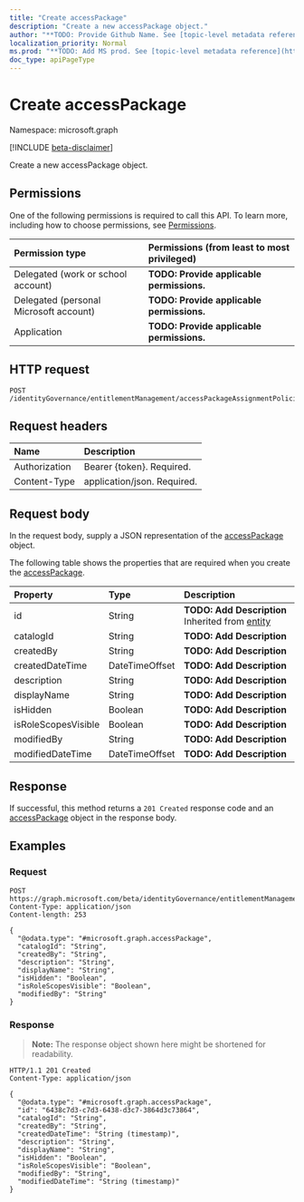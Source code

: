 ```yaml
---
title: "Create accessPackage"
description: "Create a new accessPackage object."
author: "**TODO: Provide Github Name. See [topic-level metadata reference](https://msgo.azurewebsites.net/add/document/guidelines/metadata.html#topic-level-metadata)**"
localization_priority: Normal
ms.prod: "**TODO: Add MS prod. See [topic-level metadata reference](https://msgo.azurewebsites.net/add/document/guidelines/metadata.html#topic-level-metadata)**"
doc_type: apiPageType
---
```


# Create accessPackage
Namespace: microsoft.graph

[!INCLUDE [beta-disclaimer](../../includes/beta-disclaimer.md)]

Create a new accessPackage object.

## Permissions
One of the following permissions is required to call this API. To learn more, including how to choose permissions, see [Permissions](/graph/permissions-reference).

|Permission type|Permissions (from least to most privileged)|
|:---|:---|
|Delegated (work or school account)|**TODO: Provide applicable permissions.**|
|Delegated (personal Microsoft account)|**TODO: Provide applicable permissions.**|
|Application|**TODO: Provide applicable permissions.**|

## HTTP request

<!-- {
  "blockType": "ignored"
}
-->
``` http
POST /identityGovernance/entitlementManagement/accessPackageAssignmentPolicies/{accessPackageAssignmentPolicyId}/accessPackage/accessPackageCatalog/accessPackages
```

## Request headers
|Name|Description|
|:---|:---|
|Authorization|Bearer {token}. Required.|
|Content-Type|application/json. Required.|

## Request body
In the request body, supply a JSON representation of the [accessPackage](../resources/accesspackage.md) object.

The following table shows the properties that are required when you create the [accessPackage](../resources/accesspackage.md).

|Property|Type|Description|
|:---|:---|:---|
|id|String|**TODO: Add Description** Inherited from [entity](../resources/entity.md)|
|catalogId|String|**TODO: Add Description**|
|createdBy|String|**TODO: Add Description**|
|createdDateTime|DateTimeOffset|**TODO: Add Description**|
|description|String|**TODO: Add Description**|
|displayName|String|**TODO: Add Description**|
|isHidden|Boolean|**TODO: Add Description**|
|isRoleScopesVisible|Boolean|**TODO: Add Description**|
|modifiedBy|String|**TODO: Add Description**|
|modifiedDateTime|DateTimeOffset|**TODO: Add Description**|



## Response

If successful, this method returns a `201 Created` response code and an [accessPackage](../resources/accesspackage.md) object in the response body.

## Examples

### Request
<!-- {
  "blockType": "request",
  "name": "create_accesspackage_from_"
}
-->
``` http
POST https://graph.microsoft.com/beta/identityGovernance/entitlementManagement/accessPackageAssignmentPolicies/{accessPackageAssignmentPolicyId}/accessPackage/accessPackageCatalog/accessPackages
Content-Type: application/json
Content-length: 253

{
  "@odata.type": "#microsoft.graph.accessPackage",
  "catalogId": "String",
  "createdBy": "String",
  "description": "String",
  "displayName": "String",
  "isHidden": "Boolean",
  "isRoleScopesVisible": "Boolean",
  "modifiedBy": "String"
}
```


### Response
>**Note:** The response object shown here might be shortened for readability.
<!-- {
  "blockType": "response",
  "truncated": true,
  "@odata.type": "microsoft.graph.accessPackage"
}
-->
``` http
HTTP/1.1 201 Created
Content-Type: application/json

{
  "@odata.type": "#microsoft.graph.accessPackage",
  "id": "6438c7d3-c7d3-6438-d3c7-3864d3c73864",
  "catalogId": "String",
  "createdBy": "String",
  "createdDateTime": "String (timestamp)",
  "description": "String",
  "displayName": "String",
  "isHidden": "Boolean",
  "isRoleScopesVisible": "Boolean",
  "modifiedBy": "String",
  "modifiedDateTime": "String (timestamp)"
}
```

